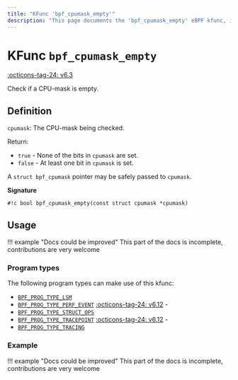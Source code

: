 ```yaml
---
title: "KFunc 'bpf_cpumask_empty'"
description: "This page documents the 'bpf_cpumask_empty' eBPF kfunc, including its definition, usage, program types that can use it, and examples."
---
```

# KFunc `bpf_cpumask_empty`

<!-- [FEATURE_TAG](bpf_cpumask_empty) -->
[:octicons-tag-24: v6.3](https://github.com/torvalds/linux/commit/516f4d3397c9e90f4da04f59986c856016269aa1)
<!-- [/FEATURE_TAG] -->

Check if a CPU-mask is empty.

## Definition

`cpumask`: The CPU-mask being checked.

Return:
* `true`   - None of the bits in `cpumask` are set.
* `false`  - At least one bit in `cpumask` is set.

A `struct bpf_cpumask` pointer may be safely passed to `cpumask`.

**Signature**

<!-- [KFUNC_DEF] -->
`#!c bool bpf_cpumask_empty(const struct cpumask *cpumask)`
<!-- [/KFUNC_DEF] -->

## Usage

!!! example "Docs could be improved"
    This part of the docs is incomplete, contributions are very welcome

### Program types

The following program types can make use of this kfunc:

<!-- [KFUNC_PROG_REF] -->
- [`BPF_PROG_TYPE_LSM`](../program-type/BPF_PROG_TYPE_LSM.md)
- [`BPF_PROG_TYPE_PERF_EVENT`](../program-type/BPF_PROG_TYPE_PERF_EVENT.md) [:octicons-tag-24: v6.12](https://github.com/torvalds/linux/commit/bc638d8cb5be813d4eeb9f63cce52caaa18f3960) - 
- [`BPF_PROG_TYPE_STRUCT_OPS`](../program-type/BPF_PROG_TYPE_STRUCT_OPS.md)
- [`BPF_PROG_TYPE_TRACEPOINT`](../program-type/BPF_PROG_TYPE_TRACEPOINT.md) [:octicons-tag-24: v6.12](https://github.com/torvalds/linux/commit/bc638d8cb5be813d4eeb9f63cce52caaa18f3960) - 
- [`BPF_PROG_TYPE_TRACING`](../program-type/BPF_PROG_TYPE_TRACING.md)
<!-- [/KFUNC_PROG_REF] -->

### Example

!!! example "Docs could be improved"
    This part of the docs is incomplete, contributions are very welcome

